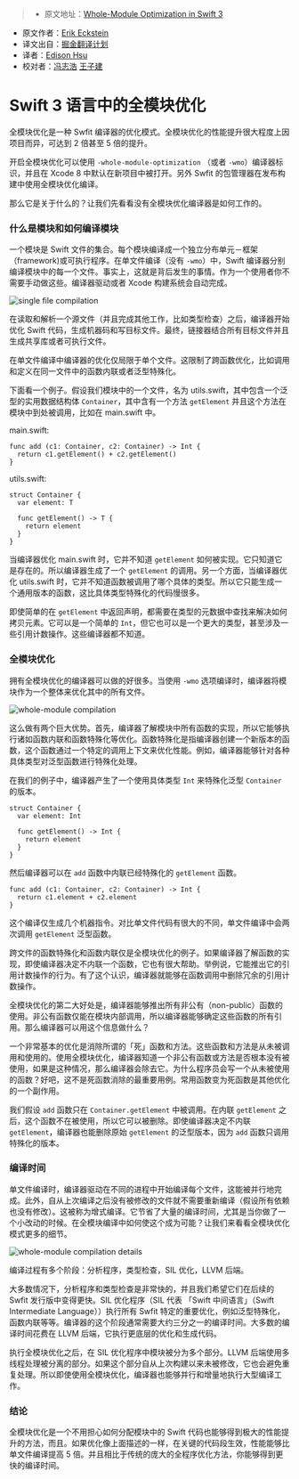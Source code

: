 > * 原文地址：[Whole-Module Optimization in Swift 3](https://swift.org/blog/whole-module-optimizations/)
* 原文作者：[Erik Eckstein](https://github.com/eeckstein/)
* 译文出自：[掘金翻译计划](https://github.com/xitu/gold-miner)
* 译者：[Edison Hsu](https://github.com/Edison-Hsu)
* 校对者：[冯志浩](https://github.com/fengzhihao123) [王子建](https://github.com/Romeo0906)

# Swift 3 语言中的全模块优化




全模块优化是一种 Swfit 编译器的优化模式。全模块优化的性能提升很大程度上因项目而异，可达到 2 倍甚至 5 倍的提升。 

开启全模块优化可以使用 `-whole-module-optimization` （或者 `-wmo`）编译器标识，并且在 Xcode 8 中默认在新项目中被打开。另外 Swfit 的包管理器在发布构建中使用全模块优化编译。 

那么它是关于什么的？让我们先看看没有全模块优化编译器是如何工作的。

### 什么是模块和如何编译模块

一个模块是 Swift 文件的集合。每个模块编译成一个独立分布单元－框架（framework)或可执行程序。在单文件编译（没有 `-wmo`）中，Swift 编译器分别编译模块中的每一个文件。事实上，这就是背后发生的事情。作为一个使用者你不需要手动做这些。编译器驱动或者 Xcode 构建系统会自动完成。

![single file compilation](https://swift.org/assets/images/wmo-blog/single-file.png)

在读取和解析一个源文件（并且完成其他工作，比如类型检查）之后，编译器开始优化 Swift 代码，生成机器码和写目标文件。最终，链接器结合所有目标文件并且生成共享库或者可执行文件。

在单文件编译中编译器的优化仅局限于单个文件。这限制了跨函数优化，比如调用和定义在同一文件中的函数内联或者泛型特殊化。

下面看一个例子。假设我们模块中的一个文件，名为 utils.swift，其中包含一个泛型的实用数据结构体 `Container`，其中含有一个方法 `getElement` 并且这个方法在模块中到处被调用，比如在 main.swift 中。

main.swift:



    func add (c1: Container, c2: Container) -> Int {
      return c1.getElement() + c2.getElement()
    }



utils.swift:



    struct Container {
      var element: T

      func getElement() -> T {
        return element
      }
    }



当编译器优化 main.swift 时，它并不知道 `getElement` 如何被实现。它只知道它是存在的。所以编译器生成了一个 `getElement` 的调用。另一个方面，当编译器优化 utils.swift 时，它并不知道函数被调用了哪个具体的类型。所以它只能生成一个通用版本的函数，这比具体类型特殊化的代码慢很多。

即使简单的在 `getElement` 中返回声明，都需要在类型的元数据中查找来解决如何拷贝元素。它可以是一个简单的 `Int`，但它也可以是一个更大的类型，甚至涉及一些引用计数操作。这些编译器都不知道。

### 全模块优化

拥有全模块优化的编译器可以做的好很多。当使用 `-wmo` 选项编译时，编译器将模块作为一个整体来优化其中的所有文件。

![whole-module compilation](https://swift.org/assets/images/wmo-blog/wmo.png)

这么做有两个巨大优势。首先，编译器了解模块中所有函数的实现，所以它能够执行诸如函数内联和函数特殊化等优化。函数特殊化是指编译器创建一个新版本的函数，这个函数通过一个特定的调用上下文来优化性能。例如，编译器能够针对各种具体类型对泛型函数进行特殊化处理。

在我们的例子中，编译器产生了一个使用具体类型 `Int` 来特殊化泛型 `Container` 的版本。



    struct Container {
      var element: Int

      func getElement() -> Int {
        return element
      }
    }



然后编译器可以在 `add` 函数中内联已经特殊化的 `getElement` 函数。



    func add (c1: Container, c2: Container) -> Int {
      return c1.element + c2.element
    }



这个编译仅生成几个机器指令。对比单文件代码有很大的不同，单文件编译中会两次调用 `getElement` 泛型函数。

跨文件的函数特殊化和函数内联仅是全模块优化的例子。如果编译器了解函数的实现，即使编译器决定不内联一个函数，它也有很大帮助。举例说，它能推出它的引用计数操作的行为。有了这个认识，编译器就能够在函数调用中删除冗余的引用计数操作。

全模块优化的第二大好处是，编译器能够推出所有非公有（non-public）函数的使用。非公有函数仅能在模块内部调用，所以编译器能够确定这些函数的所有引用。那么编译器可以用这个信息做什么？

一个非常基本的优化是消除所谓的「死」函数和方法。这些函数和方法是从未被调用和使用的。使用全模块优化，编译器知道一个非公有函数或方法是否根本没有被使用，如果是这种情况，那么编译器会除去它。为什么程序员会写一个从未被使用的函数？好吧，这不是死函数消除的最重要用例。常用函数变为死函数是其他优化的一个副作用。

我们假设 `add` 函数只在 `Container.getElement` 中被调用。在内联 `getElement` 之后，这个函数不在被使用，所以它可以被删除。即使编译器决定不内联 `getElement`，编译器也能删除原始 `getElement` 的泛型版本，因为 `add` 函数只调用特殊化的版本。

### 编译时间

单文件编译时，编译器驱动在不同的进程中开始编译每个文件，这能被并行地完成。此外，自从上次编译之后没有被修改的文件就不需要重新编译（假设所有依赖也没有修改）。这被称为增式编译。它节省了大量的编译时间，尤其是当你做了一个小改动的时候。在全模块编译中如何使这个成为可能？让我们来看看全模块优化模式更多的细节。

![whole-module compilation details](https://swift.org/assets/images/wmo-blog/wmo-detail.png)

编译过程有多个阶段：分析程序，类型检查，SIL 优化，LLVM 后端。

大多数情况下，分析程序和类型检查是非常快的，并且我们希望它们在后续的 Swfit 发行版中变得更快。SIL 优化程序（SIL 代表 「Swift 中间语言」（Swift Intermediate Language））执行所有 Swfit 特定的重要优化，例如泛型特殊化，函数内联等等。编译器的这个阶段通常需要大约三分之一的编译时间。大多数的编译时间花费在 LLVM 后端，它执行更底层的优化和生成代码。

执行全模块优化之后，在 SIL 优化程序中模块被分为多个部分。LLVM 后端使用多线程处理被分离的部分。如果这个部分自从上次构建以来未被修改，它也会避免重复处理。所以即使使用全模块优化，编译器也能够并行和增量地执行大型编译工作。

### 结论

全模块优化是一个不用担心如何分配模块中的 Swift 代码也能够得到极大的性能提升的方法，而且。如果优化像上面描述的一样，在关键的代码段生效，性能能够比单文件编译提高 5 倍。并且相比于传统的庞大的全程序优化方法，你能够得到更快的编译时间。



